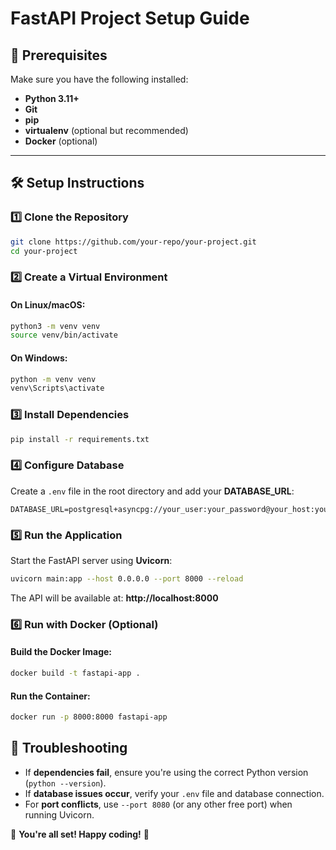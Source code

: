 # FastAPI Project Setup Guide

## 📌 Prerequisites

Make sure you have the following installed:

- **Python 3.11+**
- **Git**
- **pip**
- **virtualenv** (optional but recommended)
- **Docker** (optional)

---

## 🛠️ Setup Instructions

### 1️⃣ Clone the Repository

```sh
git clone https://github.com/your-repo/your-project.git
cd your-project
```

### 2️⃣ Create a Virtual Environment

#### On **Linux/macOS**:

```sh
python3 -m venv venv
source venv/bin/activate
```

#### On **Windows**:

```sh
python -m venv venv
venv\Scripts\activate
```

### 3️⃣ Install Dependencies

```sh
pip install -r requirements.txt
```

### 4️⃣ Configure Database

Create a `.env` file in the root directory and add your **DATABASE_URL**:

```
DATABASE_URL=postgresql+asyncpg://your_user:your_password@your_host:your_port/your_db
```

### 5️⃣ Run the Application

Start the FastAPI server using **Uvicorn**:

```sh
uvicorn main:app --host 0.0.0.0 --port 8000 --reload
```

The API will be available at: **http://localhost:8000**

### 6️⃣ Run with Docker (Optional)

#### Build the Docker Image:

```sh
docker build -t fastapi-app .
```

#### Run the Container:

```sh
docker run -p 8000:8000 fastapi-app
```

## 📌 Troubleshooting

- If **dependencies fail**, ensure you're using the correct Python version (`python --version`).
- If **database issues occur**, verify your `.env` file and database connection.
- For **port conflicts**, use `--port 8080` (or any other free port) when running Uvicorn.

🚀 **You're all set! Happy coding!** 🎯

